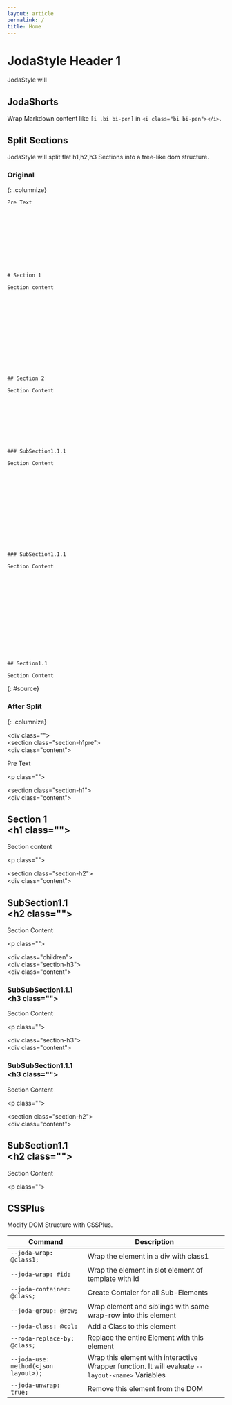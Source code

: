 ```yaml
---
layout: article
permalink: /
title: Home
---
```





# JodaStyle Header 1

JodaStyle will 


## JodaShorts

Wrap Markdown content like `[i .bi bi-pen]` in `<i class="bi bi-pen"></i>`.

## Split Sections

JodaStyle will split flat h1,h2,h3 Sections into a tree-like dom structure.


### Original
{: .columnize}

```
Pre Text











# Section 1

Section content














## Section 2

Section Content









### SubSection1.1.1

Section Content














### SubSection1.1.1

Section Content















## Section1.1

Section Content

```
{: #source}

### After Split
{: .columnize}



<div class="debug"><div class="joda-visualize">&lt;div  class=""&gt;</div><section class="section-h1pre"><div class="joda-visualize">&lt;section  class="section-h1pre"&gt;</div><div class="content"><div class="joda-visualize">&lt;div  class="content"&gt;</div><p>Pre Text<div class="joda-visualize">&lt;p  class=""&gt;</div></p></div></section><section class="section-h1" style=""><div class="joda-visualize">&lt;section  class="section-h1"&gt;</div><div class="content"><div class="joda-visualize">&lt;div  class="content"&gt;</div><h1 id="section-1">Section 1<div class="joda-visualize">&lt;h1  class=""&gt;</div></h1><p>Section content<div class="joda-visualize">&lt;p  class=""&gt;</div></p></div></section><section class="section-h2" style=""><div class="joda-visualize">&lt;section  class="section-h2"&gt;</div><div class="content"><div class="joda-visualize">&lt;div  class="content"&gt;</div><h2 id="subsection11">SubSection1.1<div class="joda-visualize">&lt;h2  class=""&gt;</div></h2><p>Section Content<div class="joda-visualize">&lt;p  class=""&gt;</div></p></div><div class="children"><div class="joda-visualize">&lt;div  class="children"&gt;</div><div class="section-h3" style=""><div class="joda-visualize">&lt;div  class="section-h3"&gt;</div><div class="content"><div class="joda-visualize">&lt;div  class="content"&gt;</div><h3 id="subsubsection111">SubSubSection1.1.1<div class="joda-visualize">&lt;h3  class=""&gt;</div></h3><p>Section Content<div class="joda-visualize">&lt;p  class=""&gt;</div></p></div></div><div class="section-h3" style=""><div class="joda-visualize">&lt;div  class="section-h3"&gt;</div><div class="content"><div class="joda-visualize">&lt;div  class="content"&gt;</div><h3 id="subsubsection111-1">SubSubSection1.1.1<div class="joda-visualize">&lt;h3  class=""&gt;</div></h3><p>Section Content<div class="joda-visualize">&lt;p  class=""&gt;</div></p></div></div></div></section><section class="section-h2" style=""><div class="joda-visualize">&lt;section  class="section-h2"&gt;</div><div class="content"><div class="joda-visualize">&lt;div  class="content"&gt;</div><h2 id="subsection11-1">SubSection1.1<div class="joda-visualize">&lt;h2  class=""&gt;</div></h2><p>Section Content<div class="joda-visualize">&lt;p  class=""&gt;</div></p></div></section></div>


## CSSPlus

Modify DOM Structure with CSSPlus.


| Command                              | Description                                                                                       |
|--------------------------------------|---------------------------------------------------------------------------------------------------|
| `--joda-wrap: @class1;`              | Wrap the element in a div with class1                                                             |
| `--joda-wrap: #id;`                  | Wrap the element in slot element of template with id                                              |
| `--joda-container: @class;`          | Create Contaier for all Sub-Elements                                                              |
| `--joda-group: @row;`                | Wrap element and siblings with same wrap-row into this element                                    |
| `--joda-class: @col;`                | Add a Class to this element                                                                       |
| `--roda-replace-by: @class;`         | Replace the entire Element with this element                                                      |
| `--joda-use: method(<json layout>);` | Wrap this element with interactive Wrapper function. It will evaluate `--layout-<name>` Variables |
| `--joda-unwrap: true;`               | Remove this element from the DOM                                                                  |





